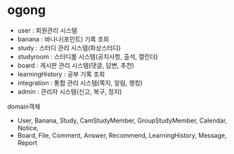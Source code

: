 # ogong

- user : 회원관리 시스템
- banana : 바나나(포인트) 기록 조회
- study : 스터디 관리 시스템(화상스터디)
- studyroom : 스터디룸 시스템(공지사항, 출석, 캘린더)
- board : 게시판 관리 시스템(댓글, 답변, 추천)
- learningHistory : 공부 기록 조회
- integration : 통합 관리 시스템(쪽지, 알림, 랭킹)
- admin : 관리자 시스템(신고, 복구, 정지)

domain객체
- User, Banana, Study, CamStudyMember, GroupStudyMember, Calendar, Notice,
- Board, File, Comment, Answer, Recommend, LearningHistory, Message, Report
